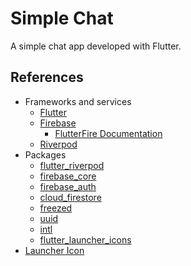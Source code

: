 # Simple Chat

A simple chat app developed with Flutter.

## References

- Frameworks and services
  - [Flutter](https://flutter.dev)
  - [Firebase](https://firebase.google.com)
    - [FlutterFire Documentation](https://firebase.flutter.dev)
  - [Riverpod](https://riverpod.dev)
- Packages
  - [flutter_riverpod](https://pub.dev/packages/flutter_riverpod)
  - [firebase_core](https://pub.dev/packages/firebase_core)
  - [firebase_auth](https://pub.dev/packages/firebase_auth)
  - [cloud_firestore](https://pub.dev/packages/cloud_firestore)
  - [freezed](https://pub.dev/packages/freezed)
  - [uuid](https://pub.dev/packages/uuid)
  - [intl](https://pub.dev/packages/intl)
  - [flutter_launcher_icons](https://pub.dev/packages/flutter_launcher_icons)
- [Launcher Icon](https://www.flaticon.com/free-icon/comments_2190552?term=message&page=1&position=19&page=1&position=19&related_id=2190552&origin=search)
